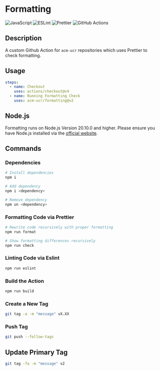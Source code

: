 # Formatting

![JavaScript](https://img.shields.io/badge/javascript-%23323330.svg?style=for-the-badge&logo=javascript&logoColor=%23F7DF1E)
![ESLint](https://img.shields.io/badge/ESLint-4B3263?style=for-the-badge&logo=eslint&logoColor=white)
![Prettier](https://img.shields.io/badge/prettier-1A2C34?style=for-the-badge&logo=prettier&logoColor=F7BA3E)
![GitHub Actions](https://img.shields.io/badge/GitHub_Actions-2088FF?style=for-the-badge&logo=github-actions&logoColor=white)

## Description

A custom Github Action for `acm-ucr` repositories which uses Prettier to check formatting.

## Usage

```yaml
steps:
  - name: Checkout
    uses: actions/checkout@v4
  - name: Running Formatting Check
    uses: acm-ucr/formatting@v2
```

## Node.js

Formatting runs on Node.js Version 20.10.0 and higher. Please ensure you have Node.js installed via the [official website](https://nodejs.org/en).

## Commands

### Dependencies

```bash
# Install dependencies
npm i

# Add dependency
npm i <dependency>

# Remove dependency
npm un <dependency>
```

### Formatting Code via Prettier

```bash
# Rewrite code recursively with proper formatting
npm run format

# Show formatting differences recursively
npm run check
```

### Linting Code via Eslint

```bash
npm run eslint
```

### Build the Action

```bash
npm run build
```

### Create a New Tag

```bash
git tag -a -m "message" vX.XX
```

### Push Tag

```bash
git push --follow-tags
```

## Update Primary Tag

```bash
git tag -fa -m "message" v2
```
